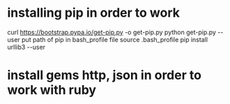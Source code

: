 # installing pip in order to work

curl https://bootstrap.pypa.io/get-pip.py -o get-pip.py
python get-pip.py --user
put path of pip in bash_profile file
source .bash_profile
pip install urllib3 --user

# install gems http, json in order to work with ruby
